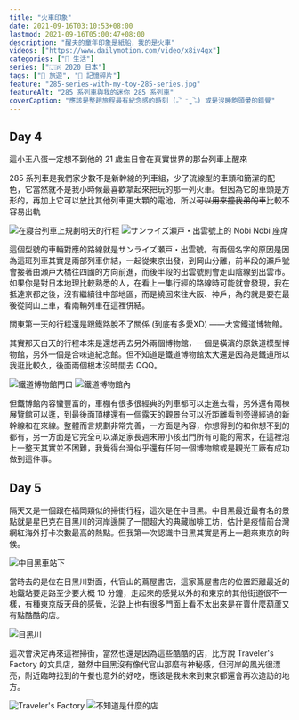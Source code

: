 ```yaml
---
title: "火車印象"
date: 2021-09-16T03:10:53+08:00
lastmod: 2021-09-16T05:00:47+08:00
description: "醒夫的童年印象是紙船，我的是火車"
videos: ["https://www.dailymotion.com/video/x8iv4gx"]
categories: ["🍫 生活"]
series: ["🇯🇵 2020 日本"]
tags: ["🧳 旅遊", "🧩 記憶碎片"]
feature: "285-series-with-my-toy-285-series.jpg"
featureAlt: "285 系列車與我的迷你 285 系列車"
coverCaption: "應該是整趟旅程最有紀念感的時刻 (˶‾᷄ ⁻̫ ‾᷅˵) 或是沒睡飽頭暈的錯覺"
---
```


## Day 4

<script src="https://geo.dailymotion.com/player/xc41k.js" data-video="x8iv4gx"></script>
<figcaption class="text-center">這小王八蛋一定想不到他的 21 歲生日會在真實世界的那台列車上醒來</figcaption>

285 系列車是我們家少數不是新幹線的列車組，少了流線型的車頭和簡潔的配色，它當然就不是我小時候最喜歡拿起來把玩的那一列火車。但因為它的車頭是方形的，再加上它可以放比其他列車更大顆的電池，所以~~可以用來撞我弟的車~~比較不容易出軌

![在寢台列車上規劃明天的行程](planning-trip-on-night-train.jpg "洗完澡要吃宵夜的時候就到大阪ㄌ")
![サンライズ瀬戸・出雲號上的 Nobi Nobi 座席](my-bed-on-sunrise-izumo.jpg "雖然空間看起來很小棉被又很薄，但其實地毯下有埋熱管，完全不會冷")

這個型號的車輛對應的路線就是サンライズ瀬戸・出雲號。有兩個名字的原因是因為這班列車其實是兩部列車併結，一起從東京出發，到岡山分離，前半段的瀨戶號會接著由瀬戸大橋往四國的方向前進，而後半段的出雲號則會走山陰線到出雲市。如果你是對日本地理比較熟悉的人，在看上一集行經的路線時可能就會發現，我在抵達京都之後，沒有繼續往中部地區，而是繞回來往大阪、神戶，為的就是要在最後從岡山上車，看兩輛列車在這裡併結。

關東第一天的行程還是跟鐵路脫不了關係 (到底有多愛XD) ——大宮鐵道博物館。

其實那天白天的行程本來是還想再去另外兩個博物館，一個是橫濱的原鉄道模型博物館，另外一個是合味道紀念館。但不知道是鐵道博物館太大還是因為是鐵道所以我逛比較久，後面兩個根本沒時間去 QQQ。

![鐵道博物館門口](railway-museum.jpg "鐵道博物館入口~")
![鐵道博物館內](inside-railway-museum.jpg "等等 太大了吧")

但鐵博館內容蠻豐富的，車棚有很多很經典的列車都可以走進去看，另外還有兩棟展覽館可以逛，到最後面頂樓還有一個露天的觀景台可以近距離看到旁邊經過的新幹線和在來線。整體而言規劃非常完善，一方面是內容，你想得到的和你想不到的都有，另一方面是它完全可以滿足家長週末帶小孩出門所有可能的需求，在這裡泡上一整天其實並不困難，我覺得台灣似乎還有任何一個博物館或是觀光工廠有成功做到這件事。

## Day 5

隔天又是一個跟在福岡類似的掃街行程，這次是在中目黑。中目黑最近最有名的景點就是星巴克在目黑川的河岸邊開了一間超大的典藏咖啡工坊，估計是疫情前台灣網紅海外打卡次數最高的熱點。但我第一次認識中目黑其實是再上一趟來東京的時候。

![中目黑車站下](under-naka-meguro-station.jpg "中目黑站的路口，為什麼拍起來異常整齊 🤔")

當時去的是位在目黑川對面，代官山的蔦屋書店，這家蔦屋書店的位置距離最近的地鐵站要走路至少要大概 10 分鐘，走起來的感覺以外的和東京的其他街道很不一樣，有種東京版天母的感覺，沿路上也有很多門面上看不太出來是在賣什麼葫蘆又有點酷酷的店。

![目黑川](meguro-river.jpg "即便不是櫻花季，沒有開花的目黑川還是很美")

這次會決定再來這裡掃街，當然也還是因為這些酷酷的店，比方說 Traveler's Factory 的文具店，雖然中目黑沒有像代官山那麼有神秘感，但河岸的風光很漂亮，附近臨時找到的午餐也意外的好吃，應該是我未來到東京都還會再次造訪的地方。

![Traveler's Factory](travelers-factory.jpg "Traveler's Factory 的創始店，可惜那天公休 哭啊")
![不知道是什麼的店](what-store-is-this.jpg "所以這間店的名字叫...?")
